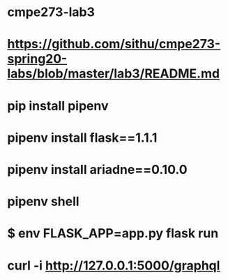 # cmpe273-lab3
# https://github.com/sithu/cmpe273-spring20-labs/blob/master/lab3/README.md
# pip install pipenv
# pipenv install flask==1.1.1
# pipenv install ariadne==0.10.0
# pipenv shell
# $ env FLASK_APP=app.py flask run
# curl -i http://127.0.0.1:5000/graphql
